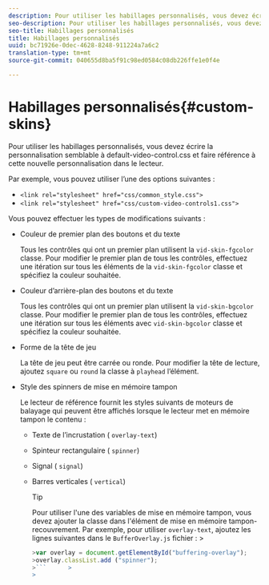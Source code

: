 ```yaml
---
description: Pour utiliser les habillages personnalisés, vous devez écrire la personnalisation semblable à default-video-control.css et faire référence à cette nouvelle personnalisation dans le lecteur.
seo-description: Pour utiliser les habillages personnalisés, vous devez écrire la personnalisation semblable à default-video-control.css et faire référence à cette nouvelle personnalisation dans le lecteur.
seo-title: Habillages personnalisés
title: Habillages personnalisés
uuid: bc71926e-0dec-4628-8248-911224a7a6c2
translation-type: tm+mt
source-git-commit: 040655d8ba5f91c98ed0584c08db226ffe1e0f4e

---
```



# Habillages personnalisés{#custom-skins}

Pour utiliser les habillages personnalisés, vous devez écrire la personnalisation semblable à default-video-control.css et faire référence à cette nouvelle personnalisation dans le lecteur.

Par exemple, vous pouvez utiliser l’une des options suivantes :

* `<link rel="stylesheet" href="css/common_style.css">`
* `<link rel="stylesheet" href="css/custom-video-controls1.css">`

Vous pouvez effectuer les types de modifications suivants :

* Couleur de premier plan des boutons et du texte

   Tous les contrôles qui ont un premier plan utilisent la `vid-skin-fgcolor` classe. Pour modifier le premier plan de tous les contrôles, effectuez une itération sur tous les éléments de la `vid-skin-fgcolor` classe et spécifiez la couleur souhaitée.
* Couleur d’arrière-plan des boutons et du texte

   Tous les contrôles qui ont un premier plan utilisent la `vid-skin-bgcolor` classe. Pour modifier le premier plan de tous les contrôles, effectuez une itération sur tous les éléments avec `vid-skin-bgcolor` classe et spécifiez la couleur souhaitée.
* Forme de la tête de jeu

   La tête de jeu peut être carrée ou ronde. Pour modifier la tête de lecture, ajoutez `square` ou `round` la classe à `playhead` l’élément.
* Style des spinners de mise en mémoire tampon

   Le lecteur de référence fournit les styles suivants de moteurs de balayage qui peuvent être affichés lorsque le lecteur met en mémoire tampon le contenu :

   * Texte de l’incrustation ( `overlay-text`)
   * Spinteur rectangulaire ( `spinner`)
   * Signal ( `signal`)
   * Barres verticales ( `vertical`)

      >[!TIP]
      >
      >Pour utiliser l&#39;une des variables de mise en mémoire tampon, vous devez ajouter la classe dans l&#39;élément de mise en mémoire tampon-recouvrement. Par exemple, pour utiliser `overlay-text`, ajoutez les lignes suivantes dans le `BufferOverlay.js` fichier :       >
      >
      >
      ```js      >
      >var overlay = document.getElementById("buffering-overlay"); 
      >overlay.classList.add ("spinner");
      >```      >
      >



